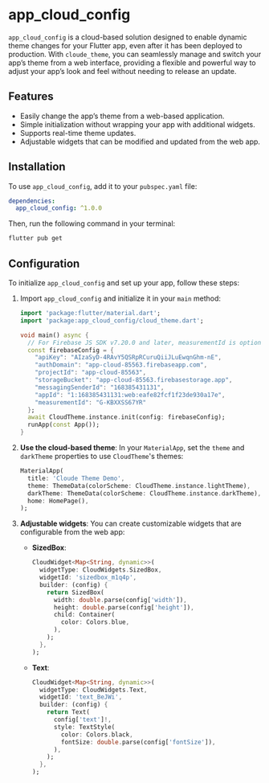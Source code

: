# app_cloud_config

`app_cloud_config` is a cloud-based solution designed to enable dynamic theme changes for your Flutter app, even after it has been deployed to production. With `cloude_theme`, you can seamlessly manage and switch your app’s theme from a web interface, providing a flexible and powerful way to adjust your app’s look and feel without needing to release an update.

## Features
- Easily change the app’s theme from a web-based application.
- Simple initialization without wrapping your app with additional widgets.
- Supports real-time theme updates.
- Adjustable widgets that can be modified and updated from the web app.

## Installation
To use `app_cloud_config`, add it to your `pubspec.yaml` file:

```yaml
dependencies:
  app_cloud_config: ^1.0.0
```

Then, run the following command in your terminal:

```bash
flutter pub get
```

## Configuration
To initialize `app_cloud_config` and set up your app, follow these steps:

1. Import `app_cloud_config` and initialize it in your `main` method:

   ```dart
   import 'package:flutter/material.dart';
   import 'package:app_cloud_config/cloud_theme.dart';

   void main() async {
     // For Firebase JS SDK v7.20.0 and later, measurementId is optional
     const firebaseConfig = {
       "apiKey": "AIzaSyD-4RAvY5QSRpRCuruQiiJLuEwqnGhm-nE",
       "authDomain": "app-cloud-85563.firebaseapp.com",
       "projectId": "app-cloud-85563",
       "storageBucket": "app-cloud-85563.firebasestorage.app",
       "messagingSenderId": "168385431131",
       "appId": "1:168385431131:web:eafe82fcf1f23de930a17e",
       "measurementId": "G-KBXXSS67YR"
     };
     await CloudTheme.instance.init(config: firebaseConfig);
     runApp(const App());
   }
   ```

2. **Use the cloud-based theme**:
   In your `MaterialApp`, set the `theme` and `darkTheme` properties to use `CloudTheme`'s themes:

   ```dart
   MaterialApp(
     title: 'Cloude Theme Demo',
     theme: ThemeData(colorScheme: CloudTheme.instance.lightTheme),
     darkTheme: ThemeData(colorScheme: CloudTheme.instance.darkTheme),
     home: HomePage(),
   );
   ```

3. **Adjustable widgets**:
   You can create customizable widgets that are configurable from the web app:

   - **SizedBox**:
     ```dart
     CloudWidget<Map<String, dynamic>>(
       widgetType: CloudWidgets.SizedBox,
       widgetId: 'sizedbox_m1q4p',
       builder: (config) {
         return SizedBox(
           width: double.parse(config['width']),
           height: double.parse(config['height']),
           child: Container(
             color: Colors.blue,
           ),
         );
       },
     );
     ```

   - **Text**:
     ```dart
     CloudWidget<Map<String, dynamic>>(
       widgetType: CloudWidgets.Text,
       widgetId: 'text_BeJWi',
       builder: (config) {
         return Text(
           config['text']!,
           style: TextStyle(
             color: Colors.black,
             fontSize: double.parse(config['fontSize']),
           ),
         );
       },
     );
     ```
